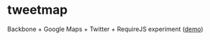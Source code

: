 tweetmap
========

Backbone + Google Maps + Twitter + RequireJS experiment ([demo](http://robertklep.github.com/tweetmap/))